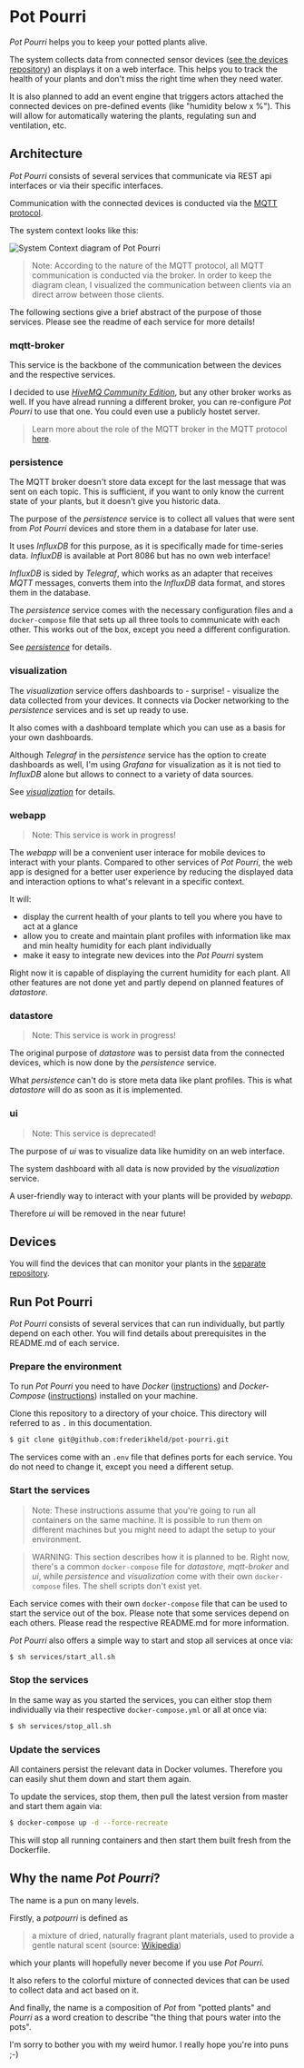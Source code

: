 # Pot Pourri

_Pot Pourri_ helps you to keep your potted plants alive.

The system collects data from connected sensor devices ([see the devices repository](https://github.com/frederikheld/pot-pourri-devices)) an displays it on a web interface. This helps you to track the health of your plants and don't miss the right time when they need water.

It is also planned to add an event engine that triggers actors attached the connected devices on pre-defined events (like "humidity below x %"). This will allow for automatically watering the plants, regulating sun and ventilation, etc.

## Architecture

_Pot Pourri_ consists of several services that communicate via REST api interfaces or via their specific interfaces.

Communication with the connected devices is conducted via the [MQTT protocol](https://en.wikipedia.org/wiki/MQTT).

The system context looks like this:

![System Context diagram of Pot Pourri](http://www.plantuml.com/plantuml/proxy?src=https://raw.github.com/frederikheld/pot-pourri/master/docs/system_context.plantuml&cache=no)

> Note: According to the nature of the MQTT protocol, all MQTT communication is conducted via the broker. In order to keep the diagram clean, I visualized the communication between clients via an direct arrow between those clients.

The following sections give a brief abstract of the purpose of those services. Please see the readme of each service for more details!

### mqtt-broker

This service is the backbone of the communication between the devices and the respective services.

I decided to use [_HiveMQ Community Edition_](https://www.hivemq.com/), but any other broker works as well. If you have alread running a different broker, you can re-configure _Pot Pourri_ to use that one. You could even use a publicly hostet server.

> Learn more about the role of the MQTT broker in the MQTT protocol [here](https://www.hivemq.com/blog/mqtt-essentials-part-3-client-broker-connection-establishment/).

### persistence

The MQTT broker doesn't store data except for the last message that was sent on each topic. This is sufficient, if you want to only know the current state of your plants, but it doesn't give you historic data.

The purpose of the _persistence_ service is to collect all values that were sent from _Pot Pourri_ devices and store them in a database for later use.

It uses _InfluxDB_ for this purpose, as it is specifically made for time-series data. _InfluxDB_ is available at Port 8086 but has no own web interface!

_InfluxDB_ is sided by _Telegraf_, which works as an adapter that receives _MQTT_ messages, converts them into the _InfluxDB_ data format, and stores them in the database.

The _persistence_ service comes with the necessary configuration files and a `docker-compose` file that sets up all three tools to communicate with each other. This works out of the box, except you need a different configuration.

See [_persistence_](./services/persistence/README.md) for details.

### visualization

The _visualization_ service offers dashboards to - surprise! - visualize the data collected from your devices. It connects via Docker networking to the _persistence_ services and is set up ready to use.

It also comes with a dashboard template which you can use as a basis for your own dashboards.

Although _Telegraf_ in the _persistence_ service has the option to create dashboards as well, I'm using _Grafana_ for visualization as it is not tied to _InfluxDB_ alone but allows to connect to a variety of data sources.

See [_visualization_](./services/visualization/README.md) for details.

### webapp

> Note: This service is work in progress!

The _webapp_ will be a convenient user interace for mobile devices to interact with your plants. Compared to other services of _Pot Pourri_, the web app is designed for a better user experience by reducing the displayed data and interaction options to what's relevant in a specific context.

It will:

* display the current health of your plants to tell you where you have to act at a glance
* allow you to create and maintain plant profiles with information like max and min healty humidity for each plant individually
* make it easy to integrate new devices into the _Pot Pourri_ system

Right now it is capable of displaying the current humidity for each plant. All other features are not done yet and partly depend on planned features of _datastore_.

### datastore

> Note: This service is work in progress!

The original purpose of _datastore_ was to persist data from the connected devices, which is now done by the _persistence_ service.

What _persistence_ can't do is store meta data like plant profiles. This is what _datastore_ will do as soon as it is implemented.

### ui

> Note: This service is deprecated!

The purpose of _ui_ was to visualize data like humidity on an web interface.

The system dashboard with all data is now provided by the _visualization_ service.

A user-friendly way to interact with your plants will be provided by _webapp_.

Therefore _ui_ will be removed in the near future!

## Devices

You will find the devices that can monitor your plants in the [separate repository](https://github.com/frederikheld/pot-pourri-devices.git).

## Run Pot Pourri

_Pot Pourri_ consists of several services that can run individually, but partly depend on each other. You will find details about prerequisites in the README.md of each service.

### Prepare the environment

To run _Pot Pourri_ you need to have _Docker_ ([instructions](https://docs.docker.com/install/)) and _Docker-Compose_ ([instructions](https://docs.docker.com/compose/install/)) installed on your machine.

Clone this repository to a directory of your choice. This directory will referred to as `.` in this documentation.

```sh
$ git clone git@github.com:frederikheld/pot-pourri.git
```

The services come with an `.env` file that defines ports for each service. You do not need to change it, except you need a different setup.

### Start the services

> Note: These instructions assume that you're going to run all containers on the same machine. It is possible to run them on different machines but you might need to adapt the setup to your environment.

> WARNING: This section describes how it is planned to be. Right now, there's a common `docker-compose` file for _datastore_, _mqtt-broker_ and _ui_, while _persistence_ and _visualization_ come with their own `docker-compose` files. The shell scripts don't exist yet.

Each service comes with their own `docker-compose` file that can be used to start the service out of the box. Please note that some services depend on each others. Please read the respective README.md for more information.

_Pot Pourri_ also offers a simple way to start and stop all services at once via:

```sh
$ sh services/start_all.sh
```

### Stop the services

In the same way as you started the services, you can either stop them individually via their respective `docker-compose.yml` or all at once via:

```sh
$ sh services/stop_all.sh
```

### Update the services

All containers persist the relevant data in Docker volumes. Therefore you can easily shut them down and start them again.

To update the services, stop them, then pull the latest version from master and start them again via:

```sh
$ docker-compose up -d --force-recreate
```

This will stop all running containers and then start them built fresh from the Dockerfile.

## Why the name _Pot Pourri_?

The name is a pun on many levels.

Firstly, a _potpourri_ is defined as 

> a mixture of dried, naturally fragrant plant materials, used to provide a gentle natural scent (source: [Wikipedia](https://en.wikipedia.org/wiki/Potpourri))

which your plants will hopefully never become if you use _Pot Pourri_.

It also refers to the colorful mixture of connected devices that can be used to collect data and act based on it.

And finally, the name is a composition of _Pot_ from "potted plants" and _Pourri_ as a word creation to describe "the thing that pours water into the pots".

I'm sorry to bother you with my weird humor. I really hope you're into puns ;-)
